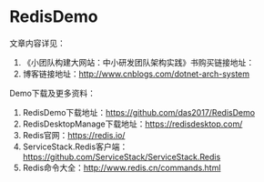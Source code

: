 # RedisDemo
文章内容详见：
1. 《小团队构建大网站：中小研发团队架构实践》书购买链接地址：
2. 博客链接地址：http://www.cnblogs.com/dotnet-arch-system

Demo下载及更多资料：
1. RedisDemo下载地址：https://github.com/das2017/RedisDemo
2. RedisDesktopManage下载地址：https://redisdesktop.com/
3. Redis官网：https://redis.io/
4. ServiceStack.Redis客户端：https://github.com/ServiceStack/ServiceStack.Redis
5. Redis命令大全：http://www.redis.cn/commands.html

